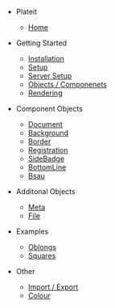 * Plateit
  * [Home](/)

* Getting Started
  * [Installation](installation.md)
  * [Setup](setup.md)
  * [Server Setup](server.md)
  * [Objects / Componenets](objects.md)
  * [Rendering](rendering.md)

* Component Objects
  * [Document](components/document.md)
  * [Background](components/background.md)
  * [Border](components/border.md)
  * [Registration](components/registration.md)
  * [SideBadge](components/side-badge.md)
  * [BottomLine](components/bottom-line.md)
  * [Bsau](components/bsau.md)

* Additonal Objects
  * [Meta](additional/meta.md)
  * [File](additional/file.md)

* Examples
  * [Oblongs](examples/oblongs.md)
  * [Squares](examples/squares.md)

* Other
  * [Import / Export](other/import-export.md)
  * [Colour](other/colour.md)